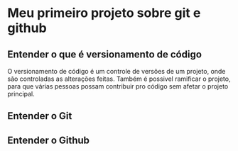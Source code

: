 # Meu primeiro projeto sobre git e github

## Entender o que é versionamento de código

O versionamento de código é um controle de versões de um projeto, onde são controladas as alterações feitas.
Também é possivel ramificar o projeto, para que várias pessoas possam contribuir pro código sem afetar o projeto principal.

## Entender o Git

## Entender o Github
